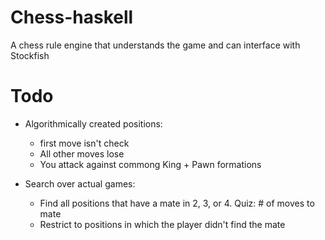 # Chess-haskell

A chess rule engine that understands the game and can interface with Stockfish

# Todo

- Algorithmically created positions: 
  - first move isn't check
  - All other moves lose
  - You attack against commong King + Pawn formations

- Search over actual games: 
  - Find all positions that have a mate in 2, 3, or 4. Quiz: # of moves to mate
  - Restrict to positions in which the player didn't find the mate

